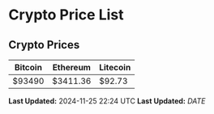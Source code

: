 # Crypto Price List

## Crypto Prices
| Bitcoin | Ethereum | Litecoin |
| ------- | -------- | -------- |
| $93490 | $3411.36 | $92.73 |
**Last Updated:** 2024-11-25 22:24 UTC
**Last Updated:** $DATE$
